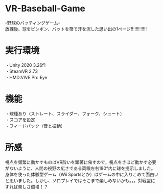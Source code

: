 # VR-Baseball-Game
-野球のバッティングゲーム- <Br>
放課後、球をピンポン、バットを箒で汗を流した思い出の1ページ!!!!!!!!!!!!!<Br>

# 実行環境
・Unity 2020 3.26f1 <Br>
・SteamVR 2.73 <Br>
・HMD:VIVE Pro Eye <Br>
  
# 機能
・球種あり（ストレート、スライダー、フォーク、シュート） <Br>
・スコアを設定 <Br>
・フィードバック（音と振動）

# 所感
視点を頻繁に動かすものはVR酔いを顕著に催すので，視点をさほど動かす必要がないように、人間の視野の広さである両眼左右180°内に球を提示しました。<BR>
身体を使った体験型ゲーム（Wii Sportsとか）はゲームの中に入りこめて面白いと思いました。しかし、ソロプレイではそこまで楽しめないかも。。。対戦型にすれば楽しさ倍増！？<Br>
